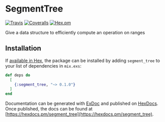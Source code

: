 # SegmentTree
[![Travis](https://img.shields.io/travis/adrienmo/segment_tree.svg?branch=master)](https://travis-ci.org/adrienmo/segment_tree)
[![Coveralls](https://img.shields.io/coveralls/adrienmo/segment_tree.svg?branch=master&style=flat-square)](https://coveralls.io/github/adrienmo/segment_tree)
[![Hex.pm](https://img.shields.io/hexpm/v/segment_tree.svg?style=flat-square)](https://hex.pm/packages/segment_tree)

Give a data structure to efficiently compute an operation on ranges

## Installation

If [available in Hex](https://hex.pm/docs/publish), the package can be installed
by adding `segment_tree` to your list of dependencies in `mix.exs`:

```elixir
def deps do
  [
    {:segment_tree, "~> 0.1.0"}
  ]
end
```

Documentation can be generated with [ExDoc](https://github.com/elixir-lang/ex_doc)
and published on [HexDocs](https://hexdocs.pm). Once published, the docs can
be found at [https://hexdocs.pm/segment_tree](https://hexdocs.pm/segment_tree).

